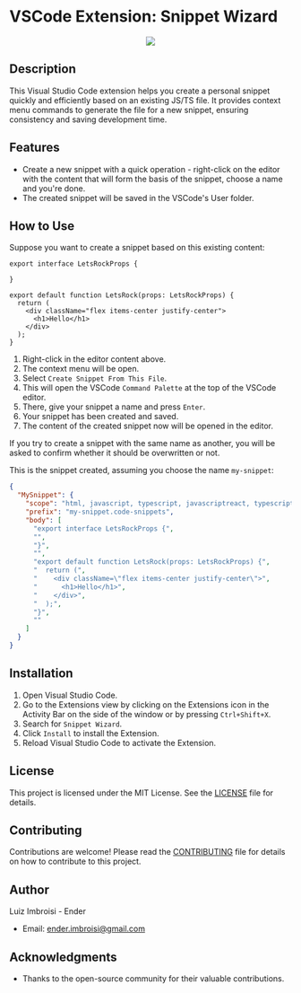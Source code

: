 # VSCode Extension: Snippet Wizard
<center>
  <img src="https://raw.githubusercontent.com/imbroisi/snippet-wizard/main/images/logo.png">
</center>

## Description
This Visual Studio Code extension helps you create a personal snippet quickly and efficiently based on an existing JS/TS file. It provides context menu commands to generate the file for a new snippet, ensuring consistency and saving development time.

## Features
- Create a new snippet with a quick operation - right-click on the editor with the content that will form the basis of the snippet, choose a name and you're done. 
- The created snippet will be saved in the VSCode's User folder.

## How to Use
Suppose you want to create a snippet based on this existing content:

```tsx
export interface LetsRockProps {

}

export default function LetsRock(props: LetsRockProps) {
  return (
    <div className="flex items-center justify-center">
      <h1>Hello</h1>
    </div>
  );
}
```

1. Right-click in the editor content above.
2. The context menu will be open.
3. Select `Create Snippet From This File`.
3. This will open the VSCode `Command Palette` at the top of the VSCode editor.
4. There, give your snippet a name and press `Enter`.
5. Your snippet has been created and saved.
6. The content of the created snippet now will be opened in the editor.

If you try to create a snippet with the same name as another, you will be asked to confirm whether it should be overwritten or not.

This is the snippet created, assuming you choose the name `my-snippet`:


```json
{  
  "MySnippet": {
    "scope": "html, javascript, typescript, javascriptreact, typescriptreact",
    "prefix": "my-snippet.code-snippets",
    "body": [
      "export interface LetsRockProps {",
      "",
      "}",
      "",
      "export default function LetsRock(props: LetsRockProps) {",
      "  return (",
      "    <div className=\"flex items-center justify-center\">",
      "      <h1>Hello</h1>",
      "    </div>",
      "  );",
      "}",
      ""
    ]
  }
}

```

## Installation
1. Open Visual Studio Code.
2. Go to the Extensions view by clicking on the Extensions icon in the Activity Bar on the side of the window or by pressing `Ctrl+Shift+X`.
3. Search for `Snippet Wizard`.
4. Click `Install` to install the Extension.
5. Reload Visual Studio Code to activate the Extension.

## License
This project is licensed under the MIT License. See the [LICENSE](LICENSE) file for details.

## Contributing
Contributions are welcome! Please read the [CONTRIBUTING](CONTRIBUTING.md) file for details on how to contribute to this project.

## Author
Luiz Imbroisi - Ender
- Email: ender.imbroisi@gmail.com

## Acknowledgments
- Thanks to the open-source community for their valuable contributions.
